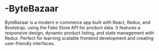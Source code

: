 # -ByteBazaar
ByteBazaar is a modern e-commerce app built with React, Redux, and Bootstrap, using the Fake Store API for product data. It features a responsive design, dynamic product listing, and state management with Redux. Perfect for learning scalable frontend development and creating user-friendly interfaces.
